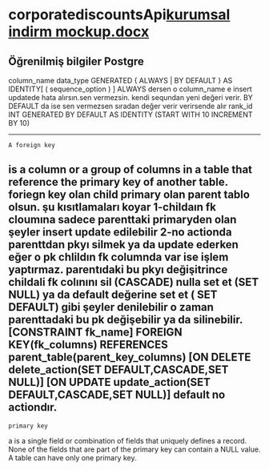 # corporatediscountsApi[kurumsal indirm mockup.docx](https://github.com/cofidiss/corporatediscountsApi/files/9453222/kurumsal.indirm.mockup.docx)

Öğrenilmiş bilgiler
Postgre
------------------------------------------------------------------------------------------------------------------------------------------------------------
column_name data_type GENERATED { ALWAYS | BY DEFAULT } AS IDENTITY[ ( sequence_option ) ]
ALWAYS dersen o column_name e insert updatede hata alırsın.sen vermezsin. kendi sequndan yeni değeri verir. BY DEFAULT  da ise sen vermezsen sıradan değer verir 
verirsende alır
 rank_id INT GENERATED BY DEFAULT AS IDENTITY 
    (START WITH 10 INCREMENT BY 10)
 
 ---------------------------------------------------------------------------------------------------------------------------------------------------------------------
    A foreign key 
is a column or a group of columns in a table that reference the primary key of another table.
    foriegn key olan child primary olan parent tablo olsun. şu kısıtlamaları koyar
    1-childaın fk cloumına sadece parenttaki primaryden olan şeyler insert update edilebilir
    2-no actionda parenttdan pkyı silmek ya da update ederken eğer o pk chlildın fk columnda var ise işlem yaptırmaz. parentıdaki bu pkyı değişitrince 
    childali fk colınını sil (CASCADE) nulla set et (SET NULL)  ya da default değerine set et ( SET DEFAULT) gibi şeyler denilebilir o zaman parenttadaki bu pk değişebilir ya da silinebilir.
    [CONSTRAINT fk_name]
   FOREIGN KEY(fk_columns) 
   REFERENCES parent_table(parent_key_columns)
   [ON DELETE delete_action(SET DEFAULT,CASCADE,SET NULL)]
   [ON UPDATE update_action(SET DEFAULT,CASCADE,SET NULL)]
   default no actiondır. 
   --------------------------------------------------------------------------------------------------------------------------------------------------------------
    primary key
   a is a single field or combination of fields that uniquely defines a record. None of the fields that are part of the primary key can contain a NULL value. A table can have only one primary key.
    
    
  
